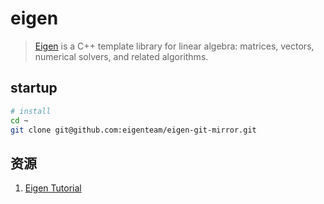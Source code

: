 # eigen

> [Eigen](http://eigen.tuxfamily.org) is a C++ template library for linear algebra: matrices, vectors, numerical solvers, and related algorithms.

## startup

```bash
# install
cd ~
git clone git@github.com:eigenteam/eigen-git-mirror.git
```

## 资源

1. [Eigen Tutorial](https://dritchie.github.io/csci2240/assignments/eigen_tutorial.pdf)